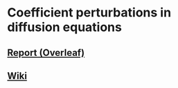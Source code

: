 # Coefficient perturbations in diffusion equations

## [Report (Overleaf)](https://www.overleaf.com/read/ybchczhswwqf#e5e508)
## [Wiki](https://github.com/armandwayoff/Coefficient-Perturbations-in-Diffusion-Equations/wiki)
